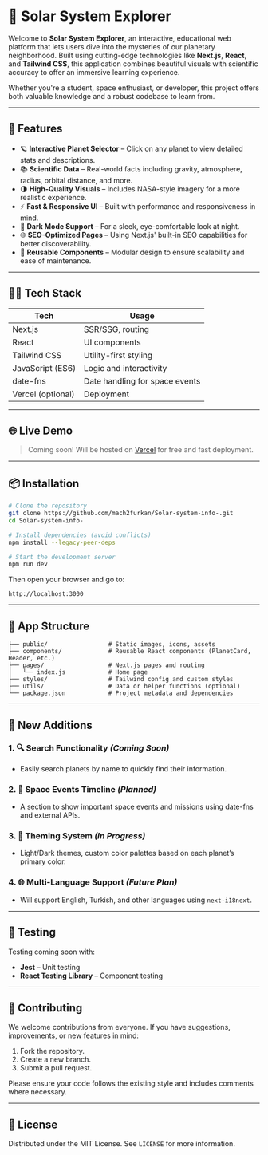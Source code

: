 
# 🌌 Solar System Explorer

Welcome to **Solar System Explorer**, an interactive, educational web platform that lets users dive into the mysteries of our planetary neighborhood. Built using cutting-edge technologies like **Next.js**, **React**, and **Tailwind CSS**, this application combines beautiful visuals with scientific accuracy to offer an immersive learning experience.

Whether you're a student, space enthusiast, or developer, this project offers both valuable knowledge and a robust codebase to learn from.

---

## 🚀 Features

- 🪐 **Interactive Planet Selector** – Click on any planet to view detailed stats and descriptions.
- 📚 **Scientific Data** – Real-world facts including gravity, atmosphere, radius, orbital distance, and more.
- 🌗 **High-Quality Visuals** – Includes NASA-style imagery for a more realistic experience.
- ⚡ **Fast & Responsive UI** – Built with performance and responsiveness in mind.
- 🌙 **Dark Mode Support** – For a sleek, eye-comfortable look at night.
- 🌐 **SEO-Optimized Pages** – Using Next.js' built-in SEO capabilities for better discoverability.
- 🔁 **Reusable Components** – Modular design to ensure scalability and ease of maintenance.

---

## 🧑‍💻 Tech Stack

| Tech            | Usage                         |
|-----------------|-------------------------------|
| Next.js         | SSR/SSG, routing               |
| React           | UI components                  |
| Tailwind CSS    | Utility-first styling          |
| JavaScript (ES6)| Logic and interactivity        |
| date-fns        | Date handling for space events |
| Vercel (optional)| Deployment                    |

---

## 🌐 Live Demo

> Coming soon! Will be hosted on [Vercel](https://vercel.com/) for free and fast deployment.

---

## 📦 Installation

```bash
# Clone the repository
git clone https://github.com/mach2furkan/Solar-system-info-.git
cd Solar-system-info-

# Install dependencies (avoid conflicts)
npm install --legacy-peer-deps

# Start the development server
npm run dev
```

Then open your browser and go to:

```
http://localhost:3000
```

---

## 🧭 App Structure

```
├── public/                 # Static images, icons, assets
├── components/             # Reusable React components (PlanetCard, Header, etc.)
├── pages/                  # Next.js pages and routing
│   └── index.js            # Home page
├── styles/                 # Tailwind config and custom styles
├── utils/                  # Data or helper functions (optional)
└── package.json            # Project metadata and dependencies
```

---

## 🧠 New Additions

### 1. 🔍 Search Functionality *(Coming Soon)*
- Easily search planets by name to quickly find their information.

### 2. 📅 Space Events Timeline *(Planned)*
- A section to show important space events and missions using date-fns and external APIs.

### 3. 🎨 Theming System *(In Progress)*
- Light/Dark themes, custom color palettes based on each planet’s primary color.

### 4. 🌐 Multi-Language Support *(Future Plan)*
- Will support English, Turkish, and other languages using `next-i18next`.

---

## 🧪 Testing

Testing coming soon with:

- **Jest** – Unit testing
- **React Testing Library** – Component testing

---

## 🤝 Contributing

We welcome contributions from everyone. If you have suggestions, improvements, or new features in mind:

1. Fork the repository.
2. Create a new branch.
3. Submit a pull request.

Please ensure your code follows the existing style and includes comments where necessary.

---

## 📜 License

Distributed under the MIT License. See `LICENSE` for more information.


